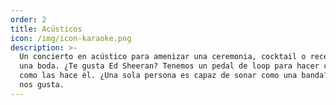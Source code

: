 ```yaml
---
order: 2
title: Acústicos
icon: /img/icon-karaoke.png
description: >-
  Un concierto en acústico para amenizar una ceremonia, cocktail o recepción de
  una boda. ¿Te gusta Ed Sheeran? Tenemos un pedal de loop para hacer canciones
  como las hace él. ¿Una sola persona es capaz de sonar como una banda? Sí. Y
  nos gusta.
---
```


